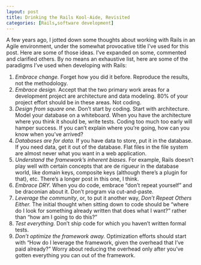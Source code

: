 ```yaml
---
layout: post
title: Drinking the Rails Kool-Aide, Revisited
categories: [Rails,software development]
---
```


A few years ago, I jotted down some thoughts about working with Rails in an Agile environment, under the somewhat provocative title I’ve used for this post. Here are some of those ideas. I’ve expanded on some, commented and clarified others. By no means an exhaustive list, here are some of the paradigms I’ve used when developing with Rails:

1. *Embrace change.* Forget how you did it before. Reproduce the results, not the methodology.
2. *Embrace design.* Accept that the two primary work areas for a development project are architecture and data modeling. 80% of your project effort should be in these areas. Not coding.
3. *Design from square one.* Don’t start by coding. Start with architecture. Model your database on a whiteboard. When you have the architecture where you think it should be, write tests. Coding too much too early will hamper success. If you can’t explain where you’re going, how can you know when you’ve arrived?
4. *Databases are for data.* If you have data to store, put it in the database. If you need data, get it out of the database. Flat files in the file system are almost never what you want in a web application.
5. *Understand the framework’s inherent biases.* For example, Rails doesn’t play well with certain concepts that are de rigueur in the database world, like domain keys, composite keys (although there’s a plugin for that), etc. There’s a longer post in this one, I think.
6. *Embrace DRY.* When you do code, embrace “don’t repeat yourself” and be draconian about it. Don’t program via cut-and-paste.
7. *Leverage the community*, or, to put it another way, *Don’t Repeat Others Either.* The initial thought when sitting down to code should be “where do I look for something already written that does what I want?” rather than “how am I going to do this?”
8. *Test everything.* Don’t ship code for which you haven’t written formal tests.
9. *Don’t optimize the framework away.* Optimization efforts should start with “How do I leverage the framework, given the overhead that I’ve paid already?” Worry about reducing the overhead only after you’ve gotten everything you can out of the framework.
